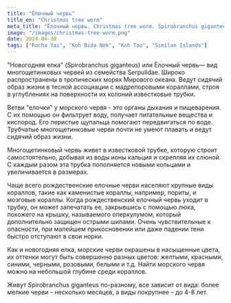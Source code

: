 ```yaml
---
title: "Ёлочный червь"
title_en: "Christmas tree worm"
meta_title: "Ёлочный червь. Christmas tree worm. Spirobranchus giganteus"
image: "/images/christmas-tree-worm.png"
date: 2024-04-30
tags: ["Racha Yai", "Koh Bida Nok", "Koh Tao", "Similan Islands"]
---
```


"Новогодняя елка" (Spirobranchus giganteus) или Ёлочный червь— вид многощетинковых червей из семейства Serpulidae. Широко распространены в тропических морях Мирового океана. Ведут сидячий образ жизни в тесной ассоциации с мадрепоровыми кораллами, строя в углублениях на поверхности их колоний известковые трубки.

Ветви "елочки" у морского червя  - это органы дыхания и пищеварения. С их помощью он фильтрует воду, получает питательные вещества и кислород. Его перистые щупальца помогают передвигаться по воде. Трубчатые многощетинковые черви почти не умеют плавать и ведут сидячий образ жизни.

Многощетинковый червь живет в известковой трубке, которую строит самостоятельно, добывая из воды ионы кальция и скрепляя их слюной. С каждым разом эта трубка пополняется новыми кольцами и увеличивается в размерах.

Чаще всего рождественские елочные черви населяют крупные виды кораллов, такие как каменистые кораллы, например, пориты, и мозговые кораллы. Когда рождественский елочный червь уходит в трубку, он может запечатать ее, закрывшись с помощью люка, похожего на крышку, называемого оперкулумом, который дополнительно защищен острыми шипами. Очень чувствительные к опасности, при малейшем прикосновении или даже падении тени быстро отступают в свои норки.

Как и новогодняя елка, морские черви окрашены в насыщенные цвета, их оттенки могут быть совершенно разных цветов: желтыми, красными, синими, черными, розовыми, белыми и т.д. Найти морского червя можно на небольшой глубине среди кораллов.

Живут Spirobranchus giganteus по-разному, все зависит от вида: более мелкие черви - несколько месяцев, а виды покрупнее – до 4-8 лет.
